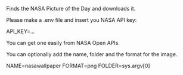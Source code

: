 Finds the NASA Picture of the Day and downloads it.

Please make a .env file and insert you NASA API key:

API_KEY=...

You can get one easily from NASA Open APIs.

You can optionally add the name, folder and the format for the image.

NAME=nasawallpaper
FORMAT=png
FOLDER=sys.argv[0]

